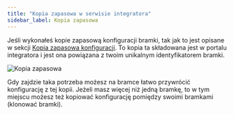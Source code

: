 ```yaml
---
title: "Kopia zapasowa w serwisie integratora"
sidebar_label: Kopia zapasowa
---
```


Jeśli wykonałeś kopie zapasową konfiguracji bramki, tak jak to jest opisane w sekcji [Kopia zapasowa konfiguracji](/AIS-docs/docs/en/ais_bramka_configuration_software.html#kopia-zapasowa-konfiguracji). To kopia ta składowana jest w portalu integratora i jest ona powiązana z twoim unikalnym identyfikatorem bramki.


![Kopia zapasowa](/AIS-docs/img/en/bramka/dom_cloud_gate_backup.png)

Gdy zajdzie taka potrzeba możesz na bramce łatwo przywrócić konfigurację z tej kopii. Jeżeli masz więcej niż jedną bramkę, to w tym miejscu możesz też kopiować konfigurację pomiędzy swoimi bramkami (klonować bramki).
